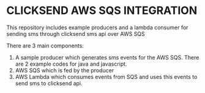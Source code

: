 # CLICKSEND AWS SQS INTEGRATION

This repository includes example producers and a lambda consumer for sending sms through clicksend sms api over AWS SQS

There are 3 main components:

1. A sample producer which generates sms events for the AWS SQS. There are 2 example codes for java and javascript.
2. AWS SQS which is fed by the producer
3. AWS Lambda which consumes events from SQS and uses this events to send sms to clicksend api.



